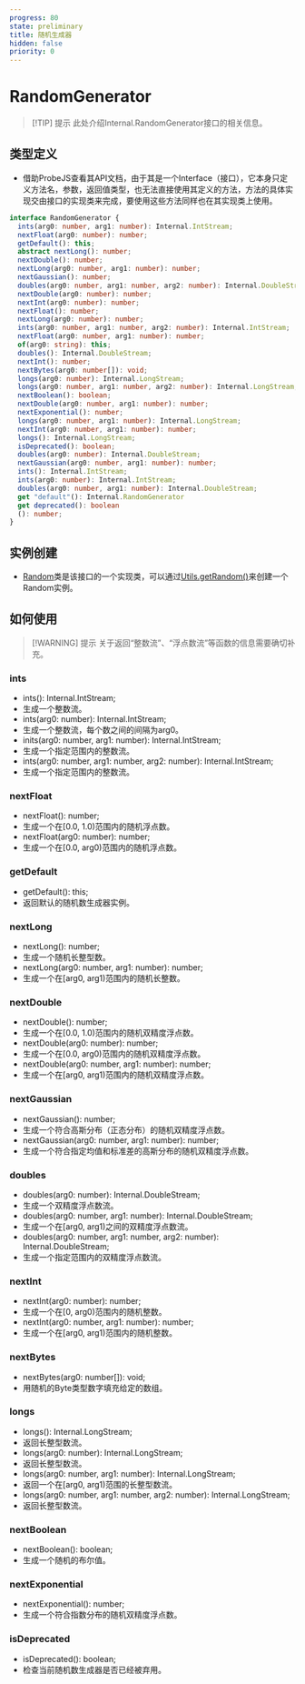 ```yaml
---
progress: 80
state: preliminary
title: 随机生成器
hidden: false
priority: 0
---
```

# RandomGenerator

>[!TIP] 提示
>此处介绍Internal.RandomGenerator接口的相关信息。

## 类型定义

- 借助ProbeJS查看其API文档，由于其是一个Interface（接口），它本身只定义方法名，参数，返回值类型，也无法直接使用其定义的方法，方法的具体实现交由接口的实现类来完成，要使用这些方法同样也在其实现类上使用。

```ts
interface RandomGenerator {
  ints(arg0: number, arg1: number): Internal.IntStream;
  nextFloat(arg0: number): number;
  getDefault(): this;
  abstract nextLong(): number;
  nextDouble(): number;
  nextLong(arg0: number, arg1: number): number;
  nextGaussian(): number;
  doubles(arg0: number, arg1: number, arg2: number): Internal.DoubleStream;
  nextDouble(arg0: number): number;
  nextInt(arg0: number): number;
  nextFloat(): number;
  nextLong(arg0: number): number;
  ints(arg0: number, arg1: number, arg2: number): Internal.IntStream;
  nextFloat(arg0: number, arg1: number): number;
  of(arg0: string): this;
  doubles(): Internal.DoubleStream;
  nextInt(): number;
  nextBytes(arg0: number[]): void;
  longs(arg0: number): Internal.LongStream;
  longs(arg0: number, arg1: number, arg2: number): Internal.LongStream;
  nextBoolean(): boolean;
  nextDouble(arg0: number, arg1: number): number;
  nextExponential(): number;
  longs(arg0: number, arg1: number): Internal.LongStream;
  nextInt(arg0: number, arg1: number): number;
  longs(): Internal.LongStream;
  isDeprecated(): boolean;
  doubles(arg0: number): Internal.DoubleStream;
  nextGaussian(arg0: number, arg1: number): number;
  ints(): Internal.IntStream;
  ints(arg0: number): Internal.IntStream;
  doubles(arg0: number, arg1: number): Internal.DoubleStream;
  get "default"(): Internal.RandomGenerator
  get deprecated(): boolean
  (): number;
}
```

## 实例创建

- [Random](Random.md)类是该接口的一个实现类，可以通过[Utils.getRandom()](../GlobalScope/Utils.md#getrandom)来创建一个Random实例。

## 如何使用

>[!WARNING] 提示
>关于返回“整数流”、“浮点数流”等函数的信息需要确切补充。

### ints

- ints(): Internal.IntStream;
- 生成一个整数流。
- ints(arg0: number): Internal.IntStream;
- 生成一个整数流，每个数之间的间隔为arg0。
- inits(arg0: number, arg1: number): Internal.IntStream;
- 生成一个指定范围内的整数流。
- ints(arg0: number, arg1: number, arg2: number): Internal.IntStream;
- 生成一个指定范围内的整数流。

### nextFloat

- nextFloat(): number;
- 生成一个在\[0.0, 1.0\)范围内的随机浮点数。
- nextFloat(arg0: number): number;
- 生成一个在\[0.0, arg0\)范围内的随机浮点数。

### getDefault

- getDefault(): this;
- 返回默认的随机数生成器实例。

### nextLong

- nextLong(): number;
- 生成一个随机长整型数。
- nextLong(arg0: number, arg1: number): number;
- 生成一个在\[arg0, arg1\)范围内的随机长整数。

### nextDouble

- nextDouble(): number;
- 生成一个在\[0.0, 1.0\)范围内的随机双精度浮点数。
- nextDouble(arg0: number): number;
- 生成一个在\[0.0, arg0\)范围内的随机双精度浮点数。
- nextDouble(arg0: number, arg1: number): number;
- 生成一个在\[arg0, arg1\)范围内的随机双精度浮点数。

### nextGaussian

- nextGaussian(): number;
- 生成一个符合高斯分布（正态分布）的随机双精度浮点数。
- nextGaussian(arg0: number, arg1: number): number;
- 生成一个符合指定均值和标准差的高斯分布的随机双精度浮点数。

### doubles

- doubles(arg0: number): Internal.DoubleStream;
- 生成一个双精度浮点数流。
- doubles(arg0: number, arg1: number): Internal.DoubleStream;
- 生成一个在\[arg0, arg1\)之间的双精度浮点数流。
- doubles(arg0: number, arg1: number, arg2: number): Internal.DoubleStream;
- 生成一个指定范围内的双精度浮点数流。

### nextInt

- nextInt(arg0: number): number;
- 生成一个在\[0, arg0\)范围内的随机整数。
- nextInt(arg0: number, arg1: number): number;
- 生成一个在\[arg0, arg1\)范围内的随机整数。

### nextBytes

- nextBytes(arg0: number[]): void;
- 用随机的Byte类型数字填充给定的数组。

### longs

- longs(): Internal.LongStream;
- 返回长整型数流。
- longs(arg0: number): Internal.LongStream;
- 返回长整型数流。
- longs(arg0: number, arg1: number): Internal.LongStream;
- 返回一个在\[arg0, arg1\)范围的长整型数流。
- longs(arg0: number, arg1: number, arg2: number): Internal.LongStream;
- 返回长整型数流。

### nextBoolean

- nextBoolean(): boolean;
- 生成一个随机的布尔值。

### nextExponential

- nextExponential(): number;
- 生成一个符合指数分布的随机双精度浮点数。

### isDeprecated

- isDeprecated(): boolean;
- 检查当前随机数生成器是否已经被弃用。
